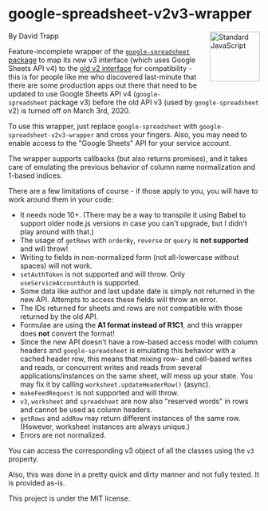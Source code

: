 # google-spreadsheet-v2v3-wrapper

<a href="https://standardjs.com" style="float: right; padding: 0 0 20px 20px;"><img src="https://cdn.rawgit.com/feross/standard/master/sticker.svg" alt="Standard JavaScript" width="100" align="right"></a>

By David Trapp

Feature-incomplete wrapper of the [`google-spreadsheet` package](https://theoephraim.github.io/node-google-spreadsheet/) to map its new v3 interface (which uses Google Sheets API v4) to the [old v2 interface](https://github.com/theoephraim/node-google-spreadsheet/tree/v2-warning) for compatibility - this is for people like me who discovered last-minute that there are some production apps out there that need to be updated to use Google Sheets API v4 (`google-spreadsheet` package v3) before the old API v3 (used by `google-spreadsheet` v2) is turned off on March 3rd, 2020.

To use this wrapper, just replace `google-spreadsheet` with `google-spreadsheet-v2v3-wrapper` and cross your fingers. Also, you may need to enable access to the "Google Sheets" API for your service account.

The wrapper supports callbacks (but also returns promises), and it takes care of emulating the previous behavior of column name normalization and 1-based indices.

There are a few limitations of course - if those apply to you, you will have to work around them in your code:

* It needs node 10+. (There may be a way to transpile it using Babel to support older node.js versions in case you can't upgrade, but I didn't play around with that.)
* The usage of `getRows` with `orderBy`, `reverse` or `query` is **not supported** and will throw!
* Writing to fields in non-normalized form (not all-lowercase without spaces) will not work.
* `setAuthToken` is not supported and will throw. Only `useServiceAccountAuth` is supported.
* Some data like author and last update date is simply not returned in the new API. Attempts to access these fields will throw an error.
* The IDs returned for sheets and rows are not compatible with those returned by the old API.
* Formulae are using the **A1 format instead of R1C1**, and this wrapper does **not** convert the format!
* Since the new API doesn't have a row-based access model with column headers and `google-spreadsheet` is emulating this behavior with a cached header row, this means that mixing row- and cell-based writes and reads, or concurrent writes and reads from several applications/instances on the same sheet, will mess up your state. You may fix it by calling `worksheet.updateHeaderRow()` (async).
* `makeFeedRequest` is not supported and will throw.
* `v3`, `worksheet` and `spreadsheet` are now also "reserved words" in rows and cannot be used as column headers.
* `getRows` and `addRow` may return different instances of the same row. (However, worksheet instances are always unique.)
* Errors are not normalized.

You can access the corresponding v3 object of all the classes using the `v3` property.

Also, this was done in a pretty quick and dirty manner and not fully tested. It is provided as-is.

This project is under the MIT license.
